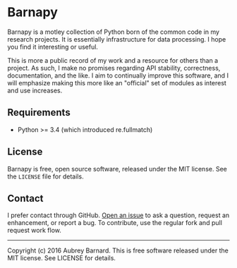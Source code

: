 Barnapy
=======

Barnapy is a motley collection of Python born of the common code in my
research projects.  It is essentially infrastructure for data
processing.  I hope you find it interesting or useful.

This is more a public record of my work and a resource for others than a
project.  As such, I make no promises regarding API stability,
correctness, documentation, and the like.  I aim to continually improve
this software, and I will emphasize making this more like an "official"
set of modules as interest and use increases.


Requirements
------------

* Python >= 3.4 (which introduced re.fullmatch)


License
-------

Barnapy is free, open source software, released under the MIT license.
See the `LICENSE` file for details.


Contact
-------

I prefer contact through GitHub.  [Open an
issue](https://github.com/afbarnard/esal/issues/new) to ask a question,
request an enhancement, or report a bug.  To contribute, use the regular
fork and pull request work flow.


-----

Copyright (c) 2016 Aubrey Barnard.  This is free software released under
the MIT license.  See LICENSE for details.
